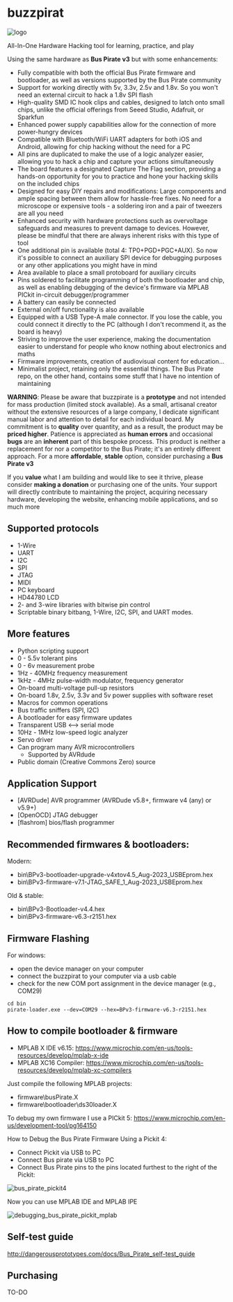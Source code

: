 # buzzpirat

![logo](./assets/logo_comp_mini.png)

All-In-One Hardware Hacking tool for learning, practice, and play

Using the same hardware as **Bus Pirate v3** but with some enhancements:
- Fully compatible with both the official Bus Pirate firmware and bootloader, as well as versions supported by the Bus Pirate community
- Support for working directly with 5v, 3.3v, 2.5v and 1.8v. So you won't need an external circuit to hack a 1.8v SPI flash
- High-quality SMD IC hook clips and cables, designed to latch onto small chips, unlike the official offerings from Seeed Studio, Adafruit, or Sparkfun
- Enhanced power supply capabilities allow for the connection of more power-hungry devices
- Compatible with Bluetooth/WiFi UART adapters for both iOS and Android, allowing for chip hacking without the need for a PC
- All pins are duplicated to make the use of a logic analyzer easier, allowing you to hack a chip and capture your actions simultaneously
- The board features a designated Capture The Flag section, providing a hands-on opportunity for you to practice and hone your hacking skills on the included chips
- Designed for easy DIY repairs and modifications: Large components and ample spacing between them allow for hassle-free fixes. No need for a microscope or expensive tools - a soldering iron and a pair of tweezers are all you need
- Enhanced security with hardware protections such as overvoltage safeguards and measures to prevent damage to devices. However, please be mindful that there are always inherent risks with this type of tool
- One additional pin is available (total 4: TP0+PGD+PGC+AUX). So now it's possible to connect an auxiliary SPI device for debugging purposes or any other applications you might have in mind
- Area available to place a small protoboard for auxiliary circuits
- Pins soldered to facilitate programming of both the bootloader and chip, as well as enabling debugging of the device's firmware via MPLAB PICkit in-circuit debugger/programmer
- A battery can easily be connected
- External on/off functionality is also available
- Equipped with a USB Type-A male connector. If you lose the cable, you could connect it directly to the PC (although I don't recommend it, as the board is heavy)
- Striving to improve the user experience, making the documentation easier to understand for people who know nothing about electronics and maths
- Firmware improvements, creation of audiovisual content for education...
- Minimalist project, retaining only the essential things. The Bus Pirate repo, on the other hand, contains some stuff that I have no intention of maintaining

**WARNING**: Please be aware that buzzpirate is a **prototype** and not intended for mass production (limited stock available). As a small, artisanal creator without the extensive resources of a large company, I dedicate significant manual labor and attention to detail for each individual board. My commitment is to **quality** over quantity, and as a result, the product may be **priced higher**. Patience is appreciated as **human errors** and occasional **bugs** are an **inherent** part of this bespoke process. This product is neither a replacement for nor a competitor to the Bus Pirate; it's an entirely different approach. For a more **affordable**, **stable** option, consider purchasing a **Bus Pirate v3**

If you **value** what I am building and would like to see it thrive, please consider **making a donation** or purchasing one of the units. Your support will directly contribute to maintaining the project, acquiring necessary hardware, developing the website, enhancing mobile applications, and so much more

## Supported protocols
    
* 1-Wire
* UART
* I2C
* SPI
* JTAG
* MIDI
* PC keyboard
* HD44780 LCD
* 2- and 3-wire libraries with bitwise pin control
* Scriptable binary bitbang, 1-Wire, I2C, SPI, and UART modes.

## More features

* Python scripting support
* 0 - 5.5v tolerant pins
* 0 - 6v measurement probe
* 1Hz - 40MHz frequency measurement
* 1kHz - 4MHz pulse-width modulator, frequency generator
* On-board multi-voltage pull-up resistors
* On-board 1.8v, 2.5v, 3.3v and 5v power supplies with software reset
* Macros for common operations
* Bus traffic sniffers (SPI, I2C)
* A bootloader for easy firmware updates
* Transparent USB <--> serial mode
* 10Hz - 1MHz low-speed logic analyzer
* Servo driver
* Can program many AVR microcontrollers
  * Supported by AVRdude
* Public domain (Creative Commons Zero) source

## Application Support

* [AVRDude] AVR programmer (AVRDude v5.8+, firmware v4 (any) or v5.9+)
* [OpenOCD] JTAG debugger
* [flashrom] bios/flash programmer

## Recommended firmwares & bootloaders:

Modern:
- bin\BPv3-bootloader-upgrade-v4xtov4.5_Aug-2023_USBEprom.hex
- bin\BPv3-firmware-v7.1-JTAG_SAFE_1_Aug-2023_USBEprom.hex

Old & stable:
- bin\BPv3-Bootloader-v4.4.hex
- bin\BPv3-firmware-v6.3-r2151.hex

## Firmware Flashing

For windows:

- open the device manager on your computer
- connect the buzzpirat to your computer via a usb cable
- check for the new COM port assignment in the device manager (e.g., COM29)

```
cd bin
pirate-loader.exe --dev=COM29 --hex=BPv3-firmware-v6.3-r2151.hex
```

## How to compile bootloader & firmware

- MPLAB X IDE v6.15: https://www.microchip.com/en-us/tools-resources/develop/mplab-x-ide
- MPLAB XC16 Compiler: https://www.microchip.com/en-us/tools-resources/develop/mplab-xc-compilers

Just compile the following MPLAB projects:
- firmware\busPirate.X
- firmware\bootloader\ds30loader.X

To debug my own firmware I use a PICkit 5: https://www.microchip.com/en-us/development-tool/pg164150

How to Debug the Bus Pirate Firmware Using a Pickit 4:
- Connect Pickit via USB to PC
- Connect Bus pirate via USB to PC
- Connect Bus Pirate pins to the pins located furthest to the right of the Pickit:

![bus_pirate_pickit4](./assets/bus_pirate_pickit4.jpg)

Now you can use MPLAB IDE and MPLAB IPE

![debugging_bus_pirate_pickit_mplab](./assets/debugging_bus_pirate_pickit_mplab.png)

## Self-test guide

http://dangerousprototypes.com/docs/Bus_Pirate_self-test_guide

## Purchasing

TO-DO



